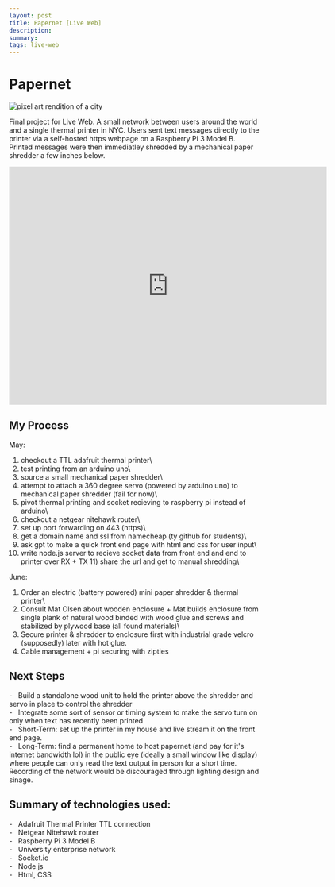 ```yaml
---
layout: post
title: Papernet [Live Web]
description: 
summary: 
tags: live-web
---
```


Papernet
========

![pixel art rendition of a city](https://www.2nd.systems/images/papernetDemo.gif)


Final project for Live Web. A small network between users around the world and a single thermal printer in NYC. Users sent text messages directly to the printer via a self-hosted https webpage on a Raspberry Pi 3 Model B. Printed messages were then immediatley shredded by a mechanical paper shredder a few inches below.

<embed src="https://drive.google.com/file/d/1Yty64iGby4Od_0O24E775831R5KkawXw/preview" width="640" height="480">


My Process
----------

May: 

1) checkout a TTL adafruit thermal printer\
2) test printing from an arduino uno\
3) source a small mechanical paper shredder\
4) attempt to attach a 360 degree servo (powered by arduino uno) to mechanical paper shredder (fail for now)\
5) pivot thermal printing and socket recieving to raspberry pi instead of arduino\
6) checkout a netgear nitehawk router\
7) set up port forwarding on 443 (https)\
8) get a domain name and ssl from namecheap (ty github for students)\
9) ask gpt to make a quick front end page with html and css for user input\
10) write node.js server to recieve socket data from front end and end to printer over RX + TX 11) share the url and get to manual shredding\

June: 
1) Order an electric (battery powered) mini paper shredder & thermal printer\
2) Consult Mat Olsen about wooden enclosure + Mat builds enclosure from single plank of natural wood binded with wood glue and screws and stabilized by plywood base (all found materials)\
3) Secure printer & shredder to enclosure first with industrial grade velcro (supposedly) later with hot glue.
4) Cable management + pi securing with zipties

Next Steps
----------

-   Build a standalone wood unit to hold the printer above the shredder and servo in place to control the shredder\
-   Integrate some sort of sensor or timing system to make the servo turn on only when text has recently been printed\
-   Short-Term: set up the printer in my house and live stream it on the front end page.\
-   Long-Term: find a permanent home to host papernet (and pay for it's internet bandwidth lol) in the public eye (ideally a small window like display) where people can only read the text output in person for a short time. Recording of the network would be discouraged through lighting design and sinage.

Summary of technologies used:
-----------------------------

-   Adafruit Thermal Printer TTL connection\
-   Netgear Nitehawk router\
-   Raspberry Pi 3 Model B\
-   University enterprise network\
-   Socket.io\
-   Node.js\
-   Html, CSS
